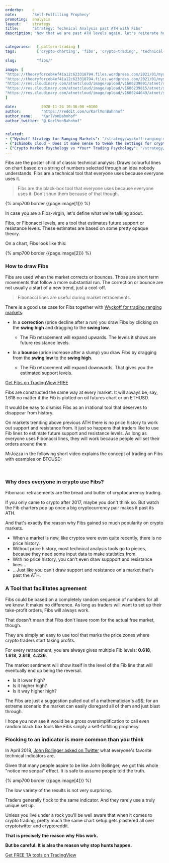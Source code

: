 ```yaml
---
orderby:    c
note:       'Self-Fulfilling Prophecy'
promoting:  analysis
layout:     strategy
title:      "Strategy: Technical Analysis past ATH with Fibs"
description: "Now that we are past ATH levels again, let's reiterate how things *really* work around here."


categories:   [ pattern-trading ]
tags:         ['crypto-charting', 'fibs', 'crypto-trading', 'technical-analysis', 'fibonacci-retracement', "tradingview", "bitfinex"]

slug:         "fibs/"

image: [
"https://theoryforceb4ef41a12c623318794.files.wordpress.com/2021/01/mystery_zev8mj.jpg",
"https://theoryforceb4ef41a12c623318794.files.wordpress.com/2021/01/mystery_zev8mj.jpg",
"https://res.cloudinary.com/atnetcloud/image/upload/v1606239801/atnet/strategy/fibs-btcusd2_vw0iac.jpg",
"https://res.cloudinary.com/atnetcloud/image/upload/v1606239815/atnet/strategy/finexfibs_digzeb.jpg",
"https://res.cloudinary.com/atnetcloud/image/upload/v1606244649/atnet/strategy/timing-indicators_fv5t1a.jpg"
]

date:           2020-11-24 10:36:00 +0100
author:         "https://reddit.com/u/KarlVonBahnhof"
author_name:    "KarlVonBahnhof"
author_twitter: "@_KarlVonBahnhof"


related:
- {"Wyckoff Strategy for Ranging Markets": "/strategy/wyckoff-ranging-markets/"}
- {"Ichimoku cloud - Does it make sense to tweak the settings for crypto?": "/ichimoku-cloud/"}
- {"Crypto Market Psychology vs *Your* Trading Psychology": "/strategy/crypto-market-psychology/"}
---
```


Fibs are the poster child of classic technical analysis: Draws colourful lines on chart based on a string of numbers selected through an idea nobody understands. Fibs are a technical tool that everyone uses because everyone uses it.

> Fibs are the black-box tool that everyone uses because everyone uses it. Don't shun them because of that though.

{% amp700 border {{page.image[1]}} %}

In case you are a Fibs-virgin, let's define what we're talking about.

Fibs, or Fibonacci levels, are a tool that estimates future support or resistance levels. These estimates are based on some pretty opaque theory.

On a chart, Fibs look like this:

{% amp700 border {{page.image[2]}} %}

### How to draw Fibs

Fibs are used when the market corrects or bounces. Those are short term movements that follow a more substantial run. The correction or bounce are not usually a start of a new trend, just a cool-off.

> Fibonacci lines are useful during market retracements.

There is a good use case for Fibs together with [Wyckoff for trading ranging markets](/strategy/wyckoff-ranging-markets/).

* In a **correction** (price decline after a run) you draw Fibs by clicking on the **swing high** and dragging to the **swing low**.
  * The Fib retracement will expand upwards. The levels it shows are future resistance levels.

* In a **bounce** (price increase after a slump) you draw Fibs by dragging from the **swing low** to the **swing high**.
  * The Fib retracement will expand downwards. That gives you the estimated support levels.

<a class="btn" href="https://bit.ly/at-tvd-btcusd">Get Fibs on TradingView FREE</a>

Fibs are constructed the same way at every market: It will always be, say, 1.618 no matter if the Fib is plotted on oil futures chart or on ETHUSD.

It would be easy to dismiss Fibs as an irrational tool that deserves to disappear from history.

On markets trending above previous ATH there is no price history to work out support and resistance from. It just so happens that traders like to use Fib lines to estimate future support and resistance levels. As long as everyone uses Fibonacci lines, they will work because people will set their orders around them.

MrJozza in the following short video explains the concept of trading on Fibs with examples on BTCUSD:

<amp-youtube
          data-videoid="1RGpNlPZzkc"
          layout="responsive"
          width="700" height="360">
</amp-youtube>

<br>

### Why does everyone in crypto use Fibs?

Fibonacci retracements are the bread and butter of cryptocurrency trading.

If you only came to crypto after 2017, maybe you don't think so. But watch the Fib charters pop up once a big cryptocurrency pair makes it past its ATH.

And that's exactly the reason why Fibs gained so much popularity on crypto markets.

* When a market is new, like cryptos were even quite recently, there is no price history.
* Without price history, most technical analysis tools go to pieces, because they need some input data to make statistics from.
* With no price history, you can't even draw suppport and resistance lines...
* ...Just like you can't draw support and resistance on a market that's past the ATH.

### A Tool that facilitates agreement

Fibs could be based on a completely random sequence of numbers for all we know. It makes no difference. As long as traders will want to set up their take-profit orders, Fibs will always work.

That doesn't mean that Fibs don't leave room for the actual free market, though.

They are simply an easy to use tool that marks the price zones where crypto traders start taking profits.

For every retracement, you are always gives multiple Fib levels: **0.618**, **1.618**, **2.618**, **4.236**.

The market sentiment will show itself in the level of the Fib line that will eventually end up being the reversal.

* Is it lower high?
* Is it higher high?
* Is it way higher high?

The Fibs are just a suggestion pulled out of a mathematician's a$$; for an extreme scenario the market can easily disregard all of them and just blast through.

I hope you now see it would be a gross oversimplification to call even random black box tools like Fibs simply a self-fulfilling prophecy.

### Flocking to an indicator is more common than you think

In April 2018, [John Bollinger asked on Twitter](https://twitter.com/bbands/status/981267684493963264) what  everyone's favorite technical indicators are.

Given that many people aspire to be like John Bollinger, we got this whole "notice me senpai" effect. It is safe to assume people told the truth.

{% amp700 border {{page.image[4]}} %}

The low variety of the results is not very surprising.

Traders generally flock to the same indicator. And they rarely use a truly unique set up.

Unless you live under a rock you'll be well aware that when it comes to crypto trading, pretty much the same chart setup gets plastered all over cryptotwitter and cryptoreddit.

**That is precisely the reason why Fibs work.**

**But be careful: It is also the reason why stop hunts happen.**

<a class="btn" href="https://bit.ly/at-tvd-btcusd">Get FREE TA tools on TradingView</a>
